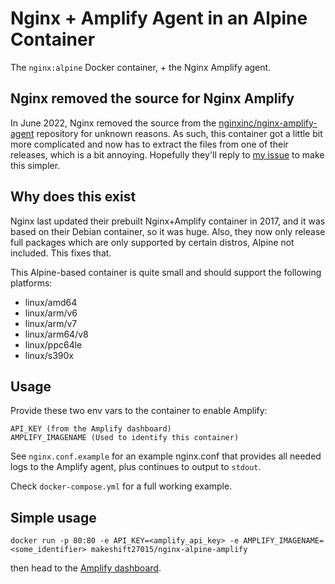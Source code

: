 # Nginx + Amplify Agent in an Alpine Container

The `nginx:alpine` Docker container, + the Nginx Amplify agent.

## Nginx removed the source for Nginx Amplify

In June 2022, Nginx removed the source from the [nginxinc/nginx-amplify-agent](https://github.com/nginxinc/nginx-amplify-agent) repository for unknown reasons. As such, this container got a little bit more complicated and now has to extract the files from one of their releases, which is a bit annoying. Hopefully they'll reply to [my issue](https://github.com/nginxinc/nginx-amplify-doc/issues/55) to make this simpler.

## Why does this exist

Nginx last updated their prebuilt Nginx+Amplify container in 2017, and it was based on their Debian container, so it was huge. Also, they now only release full packages which are only supported by certain distros, Alpine not included. This fixes that.

This Alpine-based container is quite small and should support the following platforms:

- linux/amd64
- linux/arm/v6
- linux/arm/v7
- linux/arm64/v8
- linux/ppc64le
- linux/s390x

## Usage

Provide these two env vars to the container to enable Amplify:

```
API_KEY (from the Amplify dashboard)
AMPLIFY_IMAGENAME (Used to identify this container)
```

See `nginx.conf.example` for an example nginx.conf that provides all needed logs to the Amplify agent, plus continues to output to `stdout`.

Check `docker-compose.yml` for a full working example.

## Simple usage

```
docker run -p 80:80 -e API_KEY=<amplify_api_key> -e AMPLIFY_IMAGENAME=<some_identifier> makeshift27015/nginx-alpine-amplify
```

then head to the [Amplify dashboard](https://amplify.nginx.com/overview/).
